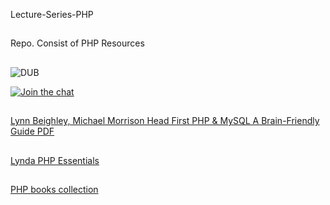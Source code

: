Lecture-Series-PHP

##

Repo. Consist of PHP Resources

##

![DUB](https://img.shields.io/dub/l/vibe-d.svg?style=flat)



[![Join the chat](https://img.shields.io/badge/gitter-join%20chat%20%E2%86%92-brightgreen.svg)](https://gitter.im/LNMIIT-Computer-Club/Lobby)

##

[Lynn Beighley, Michael Morrison Head First PHP & MySQL A Brain-Friendly Guide PDF](https://drive.google.com/file/d/0B2yr1MdsvFg9c25yLU9oWk1EUm8/view?usp=sharing)

##

[Lynda PHP Essentials](https://drive.google.com/drive/folders/0B2t-Tmujl-IbTXAtZUthNWtscGc?usp=sharing)

##

[PHP books collection](http://cs.petrsu.ru/~musen/php/2012/Books/)
